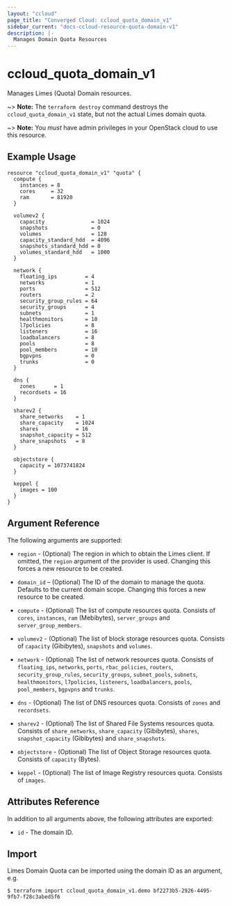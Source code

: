 ```yaml
---
layout: "ccloud"
page_title: "Converged Cloud: ccloud_quota_domain_v1"
sidebar_current: "docs-ccloud-resource-quota-domain-v1"
description: |-
  Manages Domain Quota Resources
---
```


# ccloud\_quota\_domain\_v1

Manages Limes (Quota) Domain resources.

~> **Note:** The `terraform destroy` command destroys the
`ccloud_quota_domain_v1` state, but not the actual Limes domain quota.

~> **Note:** You _must_ have admin privileges in your OpenStack cloud to use
this resource.

## Example Usage

```hcl
resource "ccloud_quota_domain_v1" "quota" {
  compute {
    instances = 8
    cores     = 32
    ram       = 81920
  }

  volumev2 {
    capacity               = 1024
    snapshots              = 0
    volumes                = 128
    capacity_standard_hdd  = 4096
    snapshots_standard_hdd = 0
    volumes_standard_hdd   = 1000
  }

  network {
    floating_ips         = 4
    networks             = 1
    ports                = 512
    routers              = 2
    security_group_rules = 64
    security_groups      = 4
    subnets              = 1
    healthmonitors       = 10
    l7policies           = 8
    listeners            = 16
    loadbalancers        = 8
    pools                = 8
    pool_members         = 10
    bgpvpns              = 0
    trunks               = 0
  }

  dns {
    zones      = 1
    recordsets = 16
  }

  sharev2 {
    share_networks    = 1
    share_capacity    = 1024
    shares            = 16
    snapshot_capacity = 512
    share_snapshots   = 8
  }

  objectstore {
    capacity = 1073741824
  }

  keppel {
    images = 100
  }
}
```

## Argument Reference

The following arguments are supported:

* `region` - (Optional) The region in which to obtain the Limes client. If
  omitted, the `region` argument of the provider is used. Changing this forces
  a new resource to be created.

* `domain_id` – (Optional) The ID of the domain to manage the quota. Defaults
  to the current domain scope. Changing this forces a new resource to be
  created.

* `compute` - (Optional) The list of compute resources quota. Consists of
  `cores`, `instances`, `ram` (Mebibytes), `server_groups` and
  `server_group_members`.

* `volumev2` - (Optional) The list of block storage resources quota. Consists of
  `capacity` (Gibibytes), `snapshots` and `volumes`.

* `network` - (Optional) The list of network resources quota. Consists of
  `floating_ips`, `networks`, `ports`, `rbac_policies`, `routers`,
  `security_group_rules`, `security_groups`, `subnet_pools`, `subnets`,
  `healthmonitors`, `l7policies`, `listeners`, `loadbalancers`, `pools`,
  `pool_members`, `bgpvpns` and `trunks`.

* `dns` - (Optional) The list of DNS resources quota. Consists of `zones` and
  `recordsets`.

* `sharev2` - (Optional) The list of Shared File Systems resources quota.
  Consists of `share_networks`, `share_capacity` (Gibibytes), `shares`,
  `snapshot_capacity` (Gibibytes) and `share_snapshots`.

* `objectstore` - (Optional) The list of Object Storage resources quota.
  Consists of `capacity` (Bytes).

* `keppel` - (Optional) The list of Image Registry resources quota. Consists of
  `images`.

## Attributes Reference

In addition to all arguments above, the following attributes are exported:

* `id` - The domain ID.

## Import

Limes Domain Quota can be imported using the domain ID as an argument, e.g.

```
$ terraform import ccloud_quota_domain_v1.demo bf2273b5-2926-4495-9fb7-f28c3abed5f6
```
